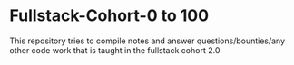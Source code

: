 # Fullstack-Cohort-0 to 100

This repository tries to compile notes and answer questions/bounties/any other code work that is taught in the fullstack cohort 2.0
